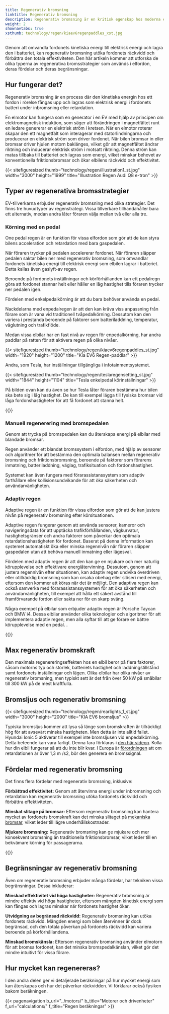 ```yaml
---
title: Regenerativ bromsning
linktitle: Regenerativ bromsning
description: Regenerativ bromsning är en kritisk egenskap hos moderna elbilar, vilket gör att fordonet kan återvinna energi under inbromsning och retardation.
weight: 2
shownavtabs: true
xsthumb: technology/regen/kiaev6regenpaddles_xst.jpg
---
```

<!-- markdownlint-disable MD033 -->
Genom att omvandla fordonets kinetiska energi till elektrisk energi och lagra den i batteriet, kan regenerativ bromsning utöka fordonets räckvidd och förbättra den totala effektiviteten. Den här artikeln kommer att utforska de olika typerna av regenerativa bromsstrategier som används i elfordon, deras fördelar och deras begränsningar.

## Hur fungerar det?

Regenerativ bromsning är en process där den kinetiska energin hos ett fordon i rörelse fångas upp och lagras som elektrisk energi i fordonets batteri under inbromsning eller retardation.

En elmotor kan fungera som en generator i en EV med hjälp av principen om elektromagnetisk induktion, som säger att förändringen i magnetfältet runt en ledare genererar en elektrisk ström i kretsen. När en elmotor roterar skapar den ett magnetfält som interagerar med statorlindningarna och producerar en elektrisk ström som driver fordonet. När bilen bromsar in eller bromsar driver hjulen motorn baklänges, vilket gör att magnetfältet ändrar riktning och inducerar elektrisk ström i motsatt riktning. Denna ström kan matas tillbaka till batteriet och lagras som energi, vilket minskar behovet av konventionella friktionsbromsar och ökar elbilens räckvidd och effektivitet.

{{< sitefiguresized thumb="technology/regen/illustration1_st.jpg" width="3000" height="1999" title="Illustration Regen Audi Q8 e-tron" >}}

## Typer av regenerativa bromsstrategier

EV-tillverkarna erbjuder regenerativ bromsning med olika strategier. Det finns tre huvudtyper av regenstrategi. Vissa tillverkare tillhandahåller bara ett alternativ, medan andra låter föraren välja mellan två eller alla tre.

### Körning med en pedal

One pedal regen är en funktion för vissa elfordon som gör att de kan styra bilens acceleration och retardation med bara gaspedalen.

När föraren trycker på pedalen accelererar fordonet. När föraren släpper pedalen saktar bilen ner med regenerativ bromsning, som omvandlar fordonets kinetiska energi till elektrisk energi som elbilen lagrar i batteriet. Detta kallas även gaslyft-av regen.

Beroende på fordonets inställningar och körförhållanden kan ett pedalregn göra att fordonet stannar helt eller håller en låg hastighet tills föraren trycker ner pedalen igen.

Fördelen med enkelpedalkörning är att du bara behöver använda en pedal.

Nackdelarna med enpedalregen är att den kan kräva viss anpassning från förare som är vana vid traditionell tvåpedalkörning. Dessutom kan den variera i prestanda beroende på faktorer som batteriladdning, temperatur, väglutning och trafikflöde.

Medan vissa elbilar har en fast nivå av regen för enpedalkörning, har andra paddlar på ratten för att aktivera regen på olika nivåer.

{{< sitefiguresized thumb="technology/regen/kiaev6regenpaddles_st.jpg" width="1920" height="1200" title="Kia EV6 Regen-paddlar" >}}

Andra, som Tesla, har inställningar tillgängliga i infotainmentsystemet.

{{< sitefiguresized thumb="technology/regen/teslaregensetting_st.jpg" width="1844" height="1104" title="Tesla enkelpedal körinställningar" >}}

På bilden ovan kan du även se hur Tesla låter föraren bestämma hur bilen ska bete sig i låg hastighet. De kan till exempel lägga till fysiska bromsar vid låga fordonshastigheter för att få fordonet att stanna helt.

{{<evkxdisplayaddarticle />}}

### Manuell regenerering med bromspedalen

Genom att trycka på bromspedalen kan du återskapa energi på elbilar med blandade bromsar.

Regen använder ett blandat bromssystem i elfordon, med hjälp av sensorer och algoritmer för att bestämma den optimala balansen mellan regenerativ bromsning och friktionsbromsning, beroende på faktorer som förarens inmatning, batteriladdning, väglag, trafiksituation och fordonshastighet.

Systemet kan även fungera med förarassistanssystem som adaptiv farthållare eller kollisionsundvikande för att öka säkerheten och användarvänligheten.

### Adaptiv regen

Adaptive regen är en funktion för vissa elfordon som gör att de kan justera nivån på regenerativ bromsning efter körsituationen.

Adaptive regen fungerar genom att använda sensorer, kameror och navigeringsdata för att upptäcka trafikförhållanden, vägkurvatur, hastighetsgränser och andra faktorer som påverkar den optimala retardationshastigheten för fordonet. Baserat på denna information kan systemet automatiskt öka eller minska regennivån när föraren släpper gaspedalen utan att behöva manuell inmatning eller lägesval.

Fördelen med adaptiv regen är att den kan ge en mjukare och mer naturlig körupplevelse och effektivare energiåtervinning. Dessutom, genom att justera regennivån efter situationen, kan adaptiv regen undvika överdriven eller otillräcklig bromsning som kan orsaka obehag eller slöseri med energi, eftersom den kommer att köras när det är möjligt. Den adaptiva regen kan också samverka med förarassistanssystemen för att öka säkerheten och användarvänligheten, till exempel att hålla ett säkert avstånd till framförvarande fordon eller sakta ner för en skarp sväng.

Några exempel på elbilar som erbjuder adaptiv regen är Porsche Taycan och BMW i4. Dessa elbilar använder olika teknologier och algoritmer för att implementera adaptiv regen, men alla syftar till att ge förare en bättre körupplevelse med en pedal. .

{{<evkxdisplayaddarticle />}}

## Max regenerativ bromskraft

Den maximala regenereringseffekten hos en elbil beror på flera faktorer, såsom motorns typ och storlek, batteriets hastighet och laddningstillstånd samt fordonets inställningar och lägen. Olika elbilar har olika nivåer av regenerativ bromsning, men typiskt sett är det från över 50 kW på småbilar till 300 kW på de mest kraftfulla.

## Bromsljus och regenerativ bromsning

{{< sitefiguresized thumb="technology/regen/rearlights_1_st.jpg" width="3000" height="2000" title="KIA EV6 bromsljus" >}}

Typiska bromsljus kommer att lysa så länge som bromskraften är tillräckligt hög för att avsevärt minska hastigheten. Men detta är inte alltid fallet. Hyundai Ionic 5 aktiverar till exempel inte bromsljusen vid enpedalkörning. Detta beteende kan vara farligt. Denna fara förklaras i [den här videon](https://www.youtube.com/watch?v=U0YW7x9U5TQ). Kolla hur din elbil fungerar så att du inte blir kvar.
I Europa är [förordningen](https://unece.org/transport/documents/2022/02/standards/un-regulation-no-13h-revision-4-amendment-2) att om retardationen är över 1,3 m /s2, bör den generera en bromssignal.
## Fördelar med regenerativ bromsning

Det finns flera fördelar med regenerativ bromsning, inklusive:

**Förbättrad effektivitet:** Genom att återvinna energi under inbromsning och retardation kan regenerativ bromsning utöka fordonets räckvidd och förbättra effektiviteten.

**Minskat slitage på bromsar:** Eftersom regenerativ bromsning kan hantera mycket av fordonets bromskraft kan det minska slitaget på [mekaniska bromsar](../brakes/), vilket leder till lägre underhållskostnader.

**Mjukare bromsning:** Regenerativ bromsning kan ge mjukare och mer konsekvent bromsning än traditionella friktionsbromsar, vilket leder till en bekvämare körning för passagerarna.

{{<evkxdisplayaddarticle />}}

## Begränsningar av regenerativ bromsning

Även om regenerativ bromsning erbjuder många fördelar, har tekniken vissa begränsningar. Dessa inkluderar:

**Minskad effektivitet vid höga hastigheter:** Regenerativ bromsning är mindre effektiv vid höga hastigheter, eftersom mängden kinetisk energi som kan fångas och lagras minskar när fordonets hastighet ökar.

**Utvidgning av begränsad räckvidd:** Regenerativ bromsning kan utöka fordonets räckvidd. Mängden energi som bilen återvinner är dock begränsad, och den totala påverkan på fordonets räckvidd kan variera beroende på körförhållandena.

**Minskad bromskänsla:** Eftersom regenerativ bromsning använder elmotorn för att bromsa fordonet, kan det minska bromspedalkänslan, vilket gör det mindre intuitivt för vissa förare.

## Hur mycket kan regenereras?

I den andra delen ger vi detaljerade beräkningar på hur mycket energi som kan återskapas och hur det påverkar räckvidden. Vi förklarar också fysiken bakom beräkningen.

{{< pagenavigation b_url="../motors/" b_title="Motorer och drivenheter" f_url="calculations/" f_title="Regen beräkningar" >}}

